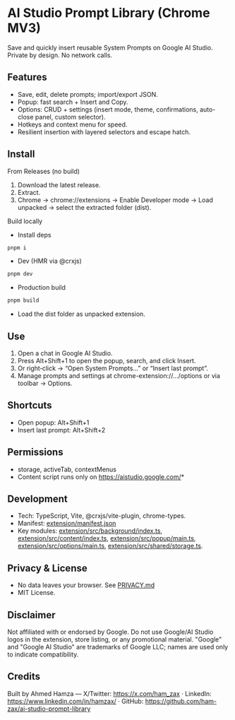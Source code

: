 # AI Studio Prompt Library (Chrome MV3)

Save and quickly insert reusable System Prompts on Google AI Studio. Private by design. No network calls.

## Features

- Save, edit, delete prompts; import/export JSON.
- Popup: fast search + Insert and Copy.
- Options: CRUD + settings (insert mode, theme, confirmations, auto-close panel, custom selector).
- Hotkeys and context menu for speed.
- Resilient insertion with layered selectors and escape hatch.

## Install

From Releases (no build)

1. Download the latest release.
2. Extract.
3. Chrome → chrome://extensions → Enable Developer mode → Load unpacked → select the extracted folder (dist).

Build locally

- Install deps

```bash
pnpm i
```

- Dev (HMR via @crxjs)

```bash
pnpm dev
```

- Production build

```bash
pnpm build
```

- Load the dist folder as unpacked extension.

## Use

1. Open a chat in Google AI Studio.
2. Press Alt+Shift+1 to open the popup, search, and click Insert.
3. Or right‑click → “Open System Prompts…” or “Insert last prompt”.
4. Manage prompts and settings at chrome-extension://…/options or via toolbar → Options.

## Shortcuts

- Open popup: Alt+Shift+1
- Insert last prompt: Alt+Shift+2

## Permissions

- storage, activeTab, contextMenus
- Content script runs only on https://aistudio.google.com/*

## Development

- Tech: TypeScript, Vite, @crxjs/vite-plugin, chrome-types.
- Manifest: [extension/manifest.json](extension/manifest.json)
- Key modules: [extension/src/background/index.ts](extension/src/background/index.ts), [extension/src/content/index.ts](extension/src/content/index.ts), [extension/src/popup/main.ts](extension/src/popup/main.ts), [extension/src/options/main.ts](extension/src/options/main.ts), [extension/src/shared/storage.ts](extension/src/shared/storage.ts).

## Privacy & License

- No data leaves your browser. See [PRIVACY.md](PRIVACY.md)
- MIT License.

## Disclaimer

Not affiliated with or endorsed by Google. Do not use Google/AI Studio logos in the extension, store listing, or any promotional material. "Google" and "Google AI Studio" are trademarks of Google LLC; names are used only to indicate compatibility.


## Credits


Built by Ahmed Hamza — X/Twitter: https://x.com/ham_zax · LinkedIn: https://www.linkedin.com/in/hamzax/ · GitHub: https://github.com/ham-zax/ai-studio-prompt-library